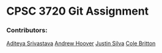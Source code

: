 # CPSC 3720 Git Assignment

### Contributors:

[Aditeya Srivastava](https://github.com/aditeyaS)
[Andrew Hoover](https://github.com/abhoove)
[Justin Silva](https://github.com/JusSil501)
[Cole Britton](https://github.com/coal719)


